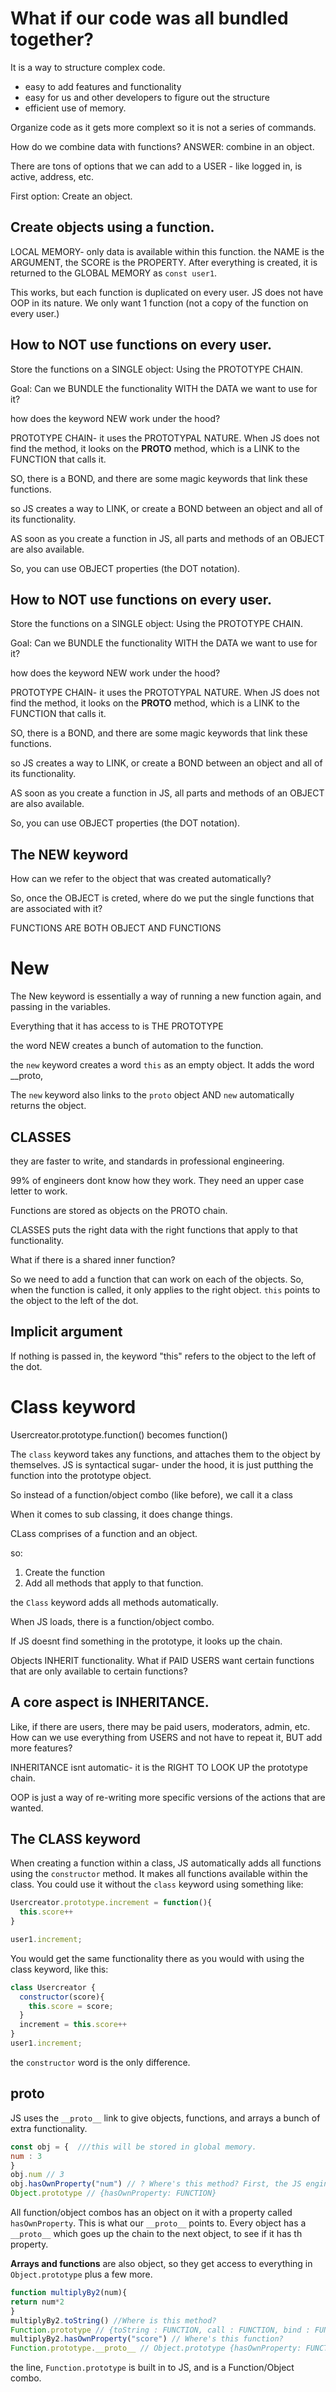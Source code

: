 # What if our code was all bundled together?

It is a way to structure complex code.

- easy to add features and functionality
- easy for us and other developers to figure out the structure
- efficient use of memory.

Organize code as it gets more complext so it is not a series of commands.

How do we combine data with functions?
ANSWER: combine in an object.

There are tons of options that we can add to a USER - like logged in, is active, address, etc.

First option: Create an object.

## Create objects using a function.

LOCAL MEMORY- only data is available within this function.
the NAME is the ARGUMENT, the SCORE is the PROPERTY.
After everything is created, it is returned to the GLOBAL MEMORY as `const user1`.

This works, but each function is duplicated on every user. JS does not have OOP in its nature. We only want 1 function (not a copy of the function on every user.)


## How to NOT use functions on every user.

Store the functions on a SINGLE object: Using the PROTOTYPE CHAIN.

Goal: Can we BUNDLE the functionality WITH the DATA we want to use for it?

how does the keyword NEW work under the hood?

PROTOTYPE CHAIN- it uses the PROTOTYPAL NATURE. When JS does not find the method, it looks on the __PROTO__ method, which is a LINK to the FUNCTION that calls it.

SO, there is a BOND, and there are some magic keywords that link these functions.

so JS creates a way to LINK, or create a BOND between an object and all of its functionality.

AS soon as you create a function in JS, all parts and methods of an OBJECT are also available.

So, you can use OBJECT properties (the DOT notation).
## How to NOT use functions on every user.

Store the functions on a SINGLE object: Using the PROTOTYPE CHAIN.

Goal: Can we BUNDLE the functionality WITH the DATA we want to use for it?

how does the keyword NEW work under the hood?

PROTOTYPE CHAIN- it uses the PROTOTYPAL NATURE. When JS does not find the method, it looks on the __PROTO__ method, which is a LINK to the FUNCTION that calls it.

SO, there is a BOND, and there are some magic keywords that link these functions.

so JS creates a way to LINK, or create a BOND between an object and all of its functionality.

AS soon as you create a function in JS, all parts and methods of an OBJECT are also available.

So, you can use OBJECT properties (the DOT notation).


## The NEW keyword

How can we refer to the object that was created automatically?

So, once the OBJECT is creted, where do we put the single functions that are associated with it?

FUNCTIONS ARE BOTH OBJECT AND FUNCTIONS


# New

The New keyword is essentially a way of running a new function again, and passing in the variables.

Everything that it has access to is THE PROTOTYPE

the word NEW creates a bunch of automation to the function.

the `new` keyword creates a word `this` as an empty object.
It adds the word __proto,

The `new` keyword also links to the `proto` object
AND
`new` automatically returns the object.

## CLASSES

they are faster to write, and standards in professional engineering.

99% of engineers dont know how they work.
They need an upper case letter to work.

Functions are stored as objects on the PROTO chain.

CLASSES puts the right data with the right functions that apply to that functionality.

What if there is a shared inner function?

So we need to add a function that can work on each of the objects.
So, when the function is called, it only applies to the right object.
`this` points to the object to the left of the dot.

## Implicit argument

If nothing is passed in, the keyword "this" refers to the object to the left of the dot.


# Class keyword

Usercreator.prototype.function()
becomes
function()

The `class` keyword takes any functions, and attaches them to the object by themselves.
JS is syntactical sugar- under the hood, it is just putthing the function into the prototype object.

So instead of a function/object combo (like before), we call it a class

When it comes to sub classing, it does change things.

CLass comprises of a function and an object.

so:
1. Create the function
2. Add all methods that apply to that function.


the `Class` keyword adds all methods automatically.

When JS loads, there is a function/object combo.

If JS doesnt find something in the prototype, it looks up the chain.

Objects INHERIT functionality.
What if PAID USERS want certain functions that are only available to certain functions?

## A core aspect is INHERITANCE.

Like, if there are users, there may be paid users, moderators, admin, etc.
How can we use everything from USERS and not have to repeat it, BUT add more features?

INHERITANCE isnt automatic- it is the RIGHT TO LOOK UP the prototype chain.

OOP is just a way of re-writing more specific versions of the actions that are wanted.


## The CLASS keyword

When creating a function within a class, JS automatically adds all functions using the `constructor` method. It makes all functions available within the class.
You could use it without the `class` keyword using something like:

```js
Usercreator.prototype.increment = function(){
  this.score++
}

user1.increment;
```
You would get the same functionality there as you would with using the class keyword, like this:
```js
class Usercreator {
  constructor(score){
    this.score = score;
  }
  increment = this.score++
}
user1.increment;
```
the `constructor` word is the only difference.


## __proto__

JS uses the `__proto__` link to give objects, functions, and arrays a bunch of extra functionality.

```js
const obj = {  ///this will be stored in global memory.
num : 3
}
obj.num // 3
obj.hasOwnProperty("num") // ? Where's this method? First, the JS engine will look on "obj". It is a function/object combo. All
Object.prototype // {hasOwnProperty: FUNCTION}
```

All function/object combos has an object on it with a property called `hasOwnProperty`. This is what our `__proto__` points to.
Every object has a `__proto__` which goes up the chain to the next object, to see if it has th property.


**Arrays and functions** are also object, so they get access to everything in `Object.prototype` plus a few more.

```js
function multiplyBy2(num){
return num*2
}
multiplyBy2.toString() //Where is this method?
Function.prototype // {toString : FUNCTION, call : FUNCTION, bind : FUNCTION}
multiplyBy2.hasOwnProperty("score") // Where's this function?
Function.prototype.__proto__ // Object.prototype {hasOwnProperty: FUNCTION}
```

the line, `Function.prototype` is built in to JS, and is a Function/Object combo.
